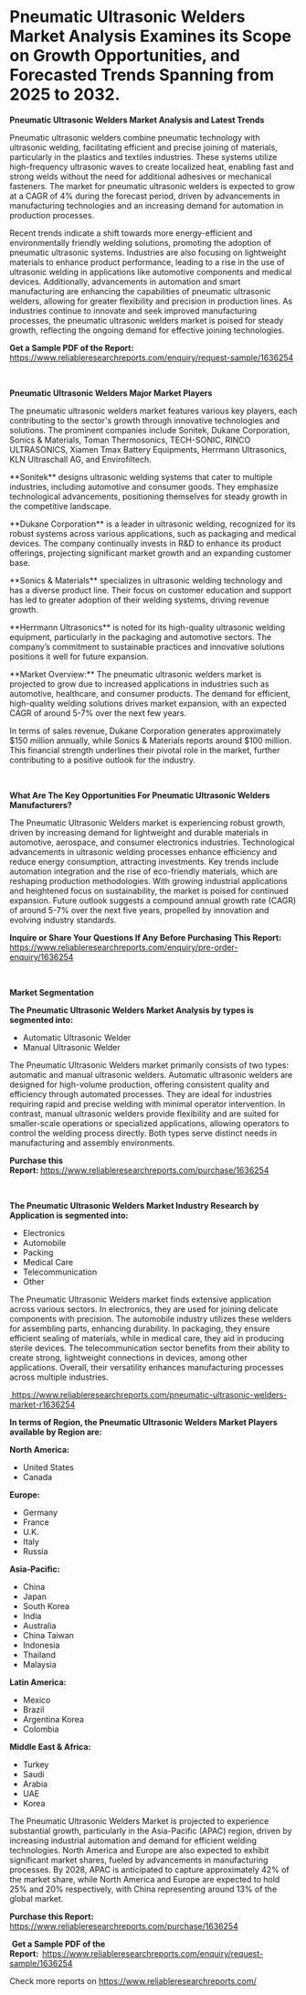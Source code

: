 <p><h1>Pneumatic Ultrasonic Welders Market Analysis Examines its Scope on Growth Opportunities, and Forecasted Trends Spanning from 2025 to 2032.</h1></p><p><strong>Pneumatic Ultrasonic Welders Market Analysis and Latest Trends</strong></p>
<p><p>Pneumatic ultrasonic welders combine pneumatic technology with ultrasonic welding, facilitating efficient and precise joining of materials, particularly in the plastics and textiles industries. These systems utilize high-frequency ultrasonic waves to create localized heat, enabling fast and strong welds without the need for additional adhesives or mechanical fasteners. The market for pneumatic ultrasonic welders is expected to grow at a CAGR of 4% during the forecast period, driven by advancements in manufacturing technologies and an increasing demand for automation in production processes.</p><p>Recent trends indicate a shift towards more energy-efficient and environmentally friendly welding solutions, promoting the adoption of pneumatic ultrasonic systems. Industries are also focusing on lightweight materials to enhance product performance, leading to a rise in the use of ultrasonic welding in applications like automotive components and medical devices. Additionally, advancements in automation and smart manufacturing are enhancing the capabilities of pneumatic ultrasonic welders, allowing for greater flexibility and precision in production lines. As industries continue to innovate and seek improved manufacturing processes, the pneumatic ultrasonic welders market is poised for steady growth, reflecting the ongoing demand for effective joining technologies.</p></p>
<p><strong>Get a Sample PDF of the Report:&nbsp;</strong> <a href="https://www.reliableresearchreports.com/enquiry/request-sample/1636254?utm_campaign=3561&utm_medium=2&utm_source=Github&utm_content=ia&utm_term=23032025&utm_id=pneumatic-ultrasonic-welders">https://www.reliableresearchreports.com/enquiry/request-sample/1636254</a></p>
<p>&nbsp;</p>
<p><strong>Pneumatic Ultrasonic Welders Major Market Players</strong></p>
<p><p>The pneumatic ultrasonic welders market features various key players, each contributing to the sector's growth through innovative technologies and solutions. The prominent companies include Sonitek, Dukane Corporation, Sonics & Materials, Toman Thermosonics, TECH-SONIC, RINCO ULTRASONICS, Xiamen Tmax Battery Equipments, Herrmann Ultrasonics, KLN Ultraschall AG, and Envirofiltech.</p><p>**Sonitek** designs ultrasonic welding systems that cater to multiple industries, including automotive and consumer goods. They emphasize technological advancements, positioning themselves for steady growth in the competitive landscape.</p><p>**Dukane Corporation** is a leader in ultrasonic welding, recognized for its robust systems across various applications, such as packaging and medical devices. The company continually invests in R&D to enhance its product offerings, projecting significant market growth and an expanding customer base.</p><p>**Sonics & Materials** specializes in ultrasonic welding technology and has a diverse product line. Their focus on customer education and support has led to greater adoption of their welding systems, driving revenue growth.</p><p>**Herrmann Ultrasonics** is noted for its high-quality ultrasonic welding equipment, particularly in the packaging and automotive sectors. The company’s commitment to sustainable practices and innovative solutions positions it well for future expansion.</p><p>**Market Overview:** The pneumatic ultrasonic welders market is projected to grow due to increased applications in industries such as automotive, healthcare, and consumer products. The demand for efficient, high-quality welding solutions drives market expansion, with an expected CAGR of around 5-7% over the next few years.</p><p>In terms of sales revenue, Dukane Corporation generates approximately $150 million annually, while Sonics & Materials reports around $100 million. This financial strength underlines their pivotal role in the market, further contributing to a positive outlook for the industry.</p></p>
<p>&nbsp;</p>
<p><strong>What Are The Key Opportunities For Pneumatic Ultrasonic Welders Manufacturers?</strong></p>
<p><p>The Pneumatic Ultrasonic Welders market is experiencing robust growth, driven by increasing demand for lightweight and durable materials in automotive, aerospace, and consumer electronics industries. Technological advancements in ultrasonic welding processes enhance efficiency and reduce energy consumption, attracting investments. Key trends include automation integration and the rise of eco-friendly materials, which are reshaping production methodologies. With growing industrial applications and heightened focus on sustainability, the market is poised for continued expansion. Future outlook suggests a compound annual growth rate (CAGR) of around 5-7% over the next five years, propelled by innovation and evolving industry standards.</p></p>
<p><strong>Inquire or Share Your Questions If Any Before Purchasing This Report:</strong> <a href="https://www.reliableresearchreports.com/enquiry/pre-order-enquiry/1636254?utm_campaign=3561&utm_medium=2&utm_source=Github&utm_content=ia&utm_term=23032025&utm_id=pneumatic-ultrasonic-welders">https://www.reliableresearchreports.com/enquiry/pre-order-enquiry/1636254</a></p>
<p>&nbsp;</p>
<p><strong>Market Segmentation</strong></p>
<p><strong>The Pneumatic Ultrasonic Welders Market Analysis by types is segmented into:</strong></p>
<p><ul><li>Automatic Ultrasonic Welder</li><li>Manual Ultrasonic Welder</li></ul></p>
<p><p>The Pneumatic Ultrasonic Welders market primarily consists of two types: automatic and manual ultrasonic welders. Automatic ultrasonic welders are designed for high-volume production, offering consistent quality and efficiency through automated processes. They are ideal for industries requiring rapid and precise welding with minimal operator intervention. In contrast, manual ultrasonic welders provide flexibility and are suited for smaller-scale operations or specialized applications, allowing operators to control the welding process directly. Both types serve distinct needs in manufacturing and assembly environments.</p></p>
<p><strong>Purchase this Report:&nbsp;</strong><a href="https://www.reliableresearchreports.com/purchase/1636254?utm_campaign=3561&utm_medium=2&utm_source=Github&utm_content=ia&utm_term=23032025&utm_id=pneumatic-ultrasonic-welders">https://www.reliableresearchreports.com/purchase/1636254</a></p>
<p>&nbsp;</p>
<p><strong>The Pneumatic Ultrasonic Welders Market Industry Research by Application is segmented into:</strong></p>
<p><ul><li>Electronics</li><li>Automobile</li><li>Packing</li><li>Medical Care</li><li>Telecommunication</li><li>Other</li></ul></p>
<p><p>The Pneumatic Ultrasonic Welders market finds extensive application across various sectors. In electronics, they are used for joining delicate components with precision. The automobile industry utilizes these welders for assembling parts, enhancing durability. In packaging, they ensure efficient sealing of materials, while in medical care, they aid in producing sterile devices. The telecommunication sector benefits from their ability to create strong, lightweight connections in devices, among other applications. Overall, their versatility enhances manufacturing processes across multiple industries.</p></p>
<p><a href="https://www.reliableresearchreports.com/pneumatic-ultrasonic-welders-market-r1636254?utm_campaign=3561&utm_medium=2&utm_source=Github&utm_content=ia&utm_term=23032025&utm_id=pneumatic-ultrasonic-welders">&nbsp;https://www.reliableresearchreports.com/pneumatic-ultrasonic-welders-market-r1636254</a></p>
<p><strong>In terms of Region, the Pneumatic Ultrasonic Welders Market Players available by Region are:</strong></p>
<p>
    <p> <strong> North America: </strong>
        <ul>
            <li>United States</li>
            <li>Canada</li>
        </ul>
        </p> 
    <p> <strong> Europe: </strong>
        <ul>
            <li>Germany</li>
            <li>France</li>
            <li>U.K.</li>
            <li>Italy</li>
            <li>Russia</li>
        </ul>
        </p> 
    <p> <strong> Asia-Pacific: </strong>
        <ul>
            <li>China</li>
            <li>Japan</li>
            <li>South Korea</li>
            <li>India</li>
            <li>Australia</li>
            <li>China Taiwan</li>
            <li>Indonesia</li>
            <li>Thailand</li>
            <li>Malaysia</li>
        </ul>
        </p> 
    <p> <strong> Latin America: </strong>
        <ul>
            <li>Mexico</li>
            <li>Brazil</li>
            <li>Argentina Korea</li>
            <li>Colombia</li>
        </ul>
        </p> 
    <p> <strong> Middle East & Africa: </strong>
        <ul>
            <li>Turkey</li>
            <li>Saudi</li>
            <li>Arabia</li>
            <li>UAE</li>
            <li>Korea</li>
        </ul>
    </p>
    </p>
<p><p>The Pneumatic Ultrasonic Welders Market is projected to experience substantial growth, particularly in the Asia-Pacific (APAC) region, driven by increasing industrial automation and demand for efficient welding technologies. North America and Europe are also expected to exhibit significant market shares, fueled by advancements in manufacturing processes. By 2028, APAC is anticipated to capture approximately 42% of the market share, while North America and Europe are expected to hold 25% and 20% respectively, with China representing around 13% of the global market.</p></p>
<p><strong>Purchase this Report: </strong><a href="https://www.reliableresearchreports.com/purchase/1636254?utm_campaign=3561&utm_medium=2&utm_source=Github&utm_content=ia&utm_term=23032025&utm_id=pneumatic-ultrasonic-welders">https://www.reliableresearchreports.com/purchase/1636254</a></p>
<p>&nbsp;<strong>Get a Sample PDF of the Report:&nbsp;&nbsp;</strong><a href="https://www.reliableresearchreports.com/enquiry/request-sample/1636254?utm_campaign=3561&utm_medium=2&utm_source=Github&utm_content=ia&utm_term=23032025&utm_id=pneumatic-ultrasonic-welders">https://www.reliableresearchreports.com/enquiry/request-sample/1636254</a></p>
<p><strong></strong></p>
<p>Check more reports on <a href="https://www.reliableresearchreports.com/?utm_campaign=3561&utm_medium=2&utm_source=Github&utm_content=ia&utm_term=23032025&utm_id=pneumatic-ultrasonic-welders">https://www.reliableresearchreports.com/</a></p>